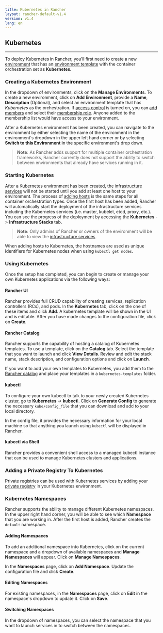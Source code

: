 ```yaml
---
title: Kubernetes in Rancher
layout: rancher-default-v1.4
version: v1.4
lang: en
---
```


## Kubernetes
---

To deploy Kubernetes in Rancher, you'll first need to create a new [environment]({{site.baseurl}}/rancher/{{page.version}}/{{page.lang}}/environments/) that has an [environment template]({{site.baseurl}}/rancher/{{page.version}}/{{page.lang}}/environments/#what-is-an-environment-template) with the container orchestration set as **Kubernetes**.

### Creating a Kubernetes Environment

In the dropdown of environments, click on the **Manage Environments**. To create a new environment, click on **Add Environment**, provide a **Name**, **Description** (Optional), and select an environment template that has _Kubernetes_ as the orchestration. If [access control]({{site.baseurl}}/rancher/{{page.version}}/{{page.lang}}/configuration/access-control/) is turned on, you can [add members]({{site.baseurl}}/rancher/{{page.version}}/{{page.lang}}/environments/#editing-members) and select their [membership role]({{site.baseurl}}/rancher/{{page.version}}/{{page.lang}}/environments/#membership-roles). Anyone added to the membership list would have access to your environment.

After a Kubernetes environment has been created, you can navigate to the environment by either selecting the name of the environment in the environment's dropdown in the upper left hand corner or by selecting **Switch to this Environment** in the specific environment's drop down.

> **Note:** As Rancher adds support for multiple container orchestration frameworks, Rancher currently does not support the ability to switch between environments that already have services running in it.

### Starting Kubernetes

After a Kubernetes environment has been created, the [infrastructure services]({{site.baseurl}}/rancher/{{page.version}}/{{page.lang}}/rancher-services/) will not be started until you add at least one host to your environment. The process of [adding hosts]({{site.baseurl}}/rancher/{{page.version}}/{{page.lang}}/hosts/) is the same steps for all container orchestration types. Once the first host has been added, Rancher will automatically start the deployment of the infrastructure services including the Kubernetes services (i.e. master, kubelet, etcd, proxy, etc.). You can see the progress of the deployment by accessing the **Kubernetes** -> **Infrastructure Stacks** tab.

> **Note:** Only admins of Rancher or owners of the environment will be able to view the [infrastructure services]({{site.baseurl}}/rancher/{{page.version}}/{{page.lang}}/rancher-services/).

When adding hosts to Kubernetes, the hostnames are used as unique identifiers for Kubernetes nodes when using `kubectl get nodes`.

### Using Kubernetes

Once the setup has completed, you can begin to create or manage your own Kubernetes applications via the following ways:

#### Rancher UI

Rancher provides full CRUD capability of creating services, replication controllers (RCs), and pods. In the **Kubernetes** tab, click on the one of these items and click **Add**. A kubernetes template will be shown in the UI and is editable. After you have made changes to the configuration file, click on **Create**.

#### Rancher Catalog

Rancher supports the capability of hosting a catalog of Kubernetes templates. To use a template, click on the **Catalog** tab. Select the template that you want to launch and click **View Details**. Review and edit the stack name, stack description, and configuration options and click on **Launch**.

If you want to add your own templates to Kubernetes, you add them to the [Rancher catalog]({{site.baseurl}}/rancher/{{page.version}}/{{page.lang}}/catalog/) and place your templates in a `kubernetes-templates` folder.

#### kubectl

To configure your own kubectl to talk to your newly created Kubernetes cluster, go to **Kubernetes** -> **kubectl**. Click on **Generate Config** to generate the necessary `kube/config_file` that you can download and add to your local directory.

In the config file, it provides the necessary information for your local machine so that anything you launch using `kubectl` will be displayed in Rancher.

#### kubectl via Shell

Rancher provides a convenient shell access to a managed kubectl instance that can be used to manage Kubernetes clusters and applications.

### Adding a Private Registry To Kubernetes

Private registries can be used with Kubernetes services by adding your [private registry]({{site.baseurl}}/rancher/{{page.version}}/{{page.lang}}/environments/registries/) in your Kubernetes environment.

### Kubernetes Namespaces

Rancher supports the ability to manage different Kubernetes namespaces. In the upper right hand corner, you will be able to see which **Namespace** that you are working in. After the first host is added, Rancher creates the `default` namespace.

#### Adding Namespaces

To add an additional namespace into Kubernetes, click on the current namespace and a dropdown of available namespaces and **Manage Namespaces** will appear. Click on **Manage Namespaces**.

In the **Namespaces** page, click on **Add Namespace**. Update the configuration file and click **Create**.


#### Editing Namespaces

For existing namespaces, in the **Namespaces** page, click on **Edit** in the namespace's dropdown to update it. Click on **Save**.

#### Switching Namespaces

In the dropdown of namespaces, you can select the namespace that you want to launch services in to switch between the namespaces.
